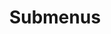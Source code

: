 ---
layout: page
title: Submenus
nav: true
nav_order: 7
dropdown: true
children:
    - title: Publications
      permalink: /publications/
    - title: divider
    - title: Projects
      permalink: /projects/
---